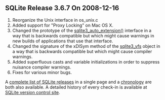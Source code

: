 ## SQLite Release 3\.6\.7 On 2008\-12\-16

1. Reorganize the Unix interface in os\_unix.c
2. Added support for "Proxy Locking" on Mac OS X.
3. Changed the prototype of the [sqlite3\_auto\_extension()](../c3ref/auto_extension.html) interface in a
 way that is backwards compatible but which might cause warnings in new
 builds of applications that use that interface.
4. Changed the signature of the xDlSym method of the [sqlite3\_vfs](../c3ref/vfs.html) object
 in a way that is backwards compatible but which might cause
 compiler warnings.
5. Added superfluous casts and variable initializations in order
 to suppress nuisance compiler warnings.
6. Fixes for various minor bugs.



A [complete list of SQLite releases](../changes.html)
 in a single page and a [chronology](../chronology.html) are both also available.
 A detailed history of every
 check\-in is available at
 [SQLite version control site](https://www.sqlite.org/src/timeline).


